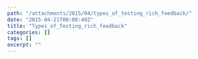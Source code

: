 ```yaml
---
path: "/attachments/2015/04/types_of_testing_rich_feedback/"
date: "2015-04-21T00:08:40Z"
title: "Types_of_Testing_rich_feedback"
categories: []
tags: []
excerpt: ""
---
```


